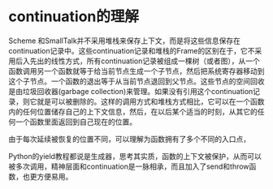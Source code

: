# continuation的理解

Scheme 和SmallTalk并不采用堆栈来保存上下文，而是将这些信息保存在continuation记录中。这些continuation记录和堆栈的Frame的区别在于，它不采用后入先出的线性方式，所有continuation记录被组成一棵树（或者图），从一个函数调用另一个函数就等于给当前节点生成一个子节点，然后把系统寄存器移动到这个子节点。一个函数的退出等于从当前节点退回到父节点。这些节点的空间回收是由垃圾回收器(garbage collection)来管理。如果没有引用这个continuation记录，则它就是可以被删除的。这样的调用方式和堆栈方式相比，它可以在一个函数内的任何位置储存自己的上下文信息，然后，在以后某个适当的时刻，从其它的任何一个函数里面返回到自己现在的位置。

由于每次延续被恢复的位置不同，可以理解为函数拥有了多个不同的入口点，

Python的yield教程都说是生成器，思考其实质，函数的上下文被保护，从而可以被多次调用，精神层面和continuation是一脉相承，而且加入了send和throw函数，也更方便易用。